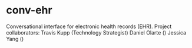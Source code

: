 # conv-ehr
Conversational interface for electronic health records (EHR).
Project collaborators:
Travis Kupp (Technology Strategist)
Daniel Olarte ()
Jessica Yang ()
